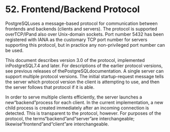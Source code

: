 # 52. Frontend/Backend Protocol

PostgreSQLuses a message-based protocol for communication between frontends and backends \(clients and servers\). The protocol is supported overTCP/IPand also over Unix-domain sockets. Port number 5432 has been registered with IANA as the customary TCP port number for servers supporting this protocol, but in practice any non-privileged port number can be used.

This document describes version 3.0 of the protocol, implemented inPostgreSQL7.4 and later. For descriptions of the earlier protocol versions, see previous releases of thePostgreSQLdocumentation. A single server can support multiple protocol versions. The initial startup-request message tells the server which protocol version the client is attempting to use, and then the server follows that protocol if it is able.

In order to serve multiple clients efficiently, the server launches a new“backend”process for each client. In the current implementation, a new child process is created immediately after an incoming connection is detected. This is transparent to the protocol, however. For purposes of the protocol, the terms“backend”and“server”are interchangeable; likewise“frontend”and“client”are interchangeable.

